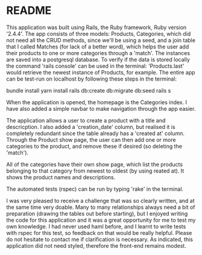 # README

This application was built using Rails, the Ruby framework, Ruby version '2.4.4'. The app consists of three models: Products, Categories, which did not need all the CRUD methods, since we'll be using a seed, and a join table that I called Matches (for lack of a better word), which helps the user add their products to one or more categories through a 'match'. The instances are saved into a postgresql database. To verify if the data is stored locally the command 'rails console' can be used in the terminal: 'Products.last' would retrieve the newest instance of Products, for example. The entire app can be test-run on localhost by following these steps in the terminal:

bundle install
yarn install
rails db:create db:migrate db:seed
rails s


When the application is opened, the homepage is the Categories index. I have also added a simple navbar to make navigation through the app easier.

The application allows a user to create a product with a title and descricption. I also added a 'creation_date' column, but realised it is completely redundant since the table already has a 'created at' column. Through the Product show page, the user can then add one or more categories to the product, and remove these if desired (so deleting the 'match').

All of the categories have their own show page, which list the products belonging to that category from newest to oldest (by using reated at). It shows the product names and descriptions.

The automated tests (rspec) can be run by typing 'rake' in the terminal.

I was very pleased to receive a challenge that was so clearly written, and at the same time very doable. Many to many relationships always need a bit of preparation (drawing the tables out before starting), but I enjoyed writing the code for this application and it was a great opportunity for me to test my own knowledge. I had never used haml before, and I learnt to write tests with rspec for this test, so feedback on that would be really helpful. Please do not hesitate to contact me if clarification is necessary. As indicated, this application did not need styled, therefore the front-end remains modest.
